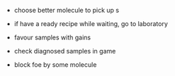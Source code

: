 * choose better molecule to pick up
s

* if have a ready recipe while waiting, go to laboratory

* favour samples with gains

* check diagnosed samples in game

* block foe by some molecule
